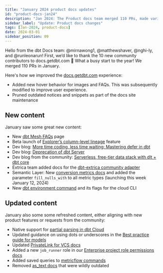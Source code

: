 ```yaml
---
title: "January 2024 product docs updates"
id: "product-docs-jan24"
description: "Jan 2024: The Product docs team merged 110 PRs, made various updates to dbt, such as adding new Mesh FAQs, three new developer blog posts, new conversion metrics for Semantic Layer, and more."
sidebar_label: "Update: Product docs changes"
tags: [Jan-2024, product-docs]
date: 2024-03-01
sidebar_position: 09
---
```


Hello from the dbt Docs team: @mirnawong1, @matthewshaver, @nghi-ly, and @runleonarun! First, we’d like to thank the 10 new community contributors to docs.getdbt.com :pray: What a busy start to the year! We merged 110 PRs in January.

Here's how we improved the [docs.getdbt.com](http://docs.getdbt.com/) experience:

- Added new hover behavior for images and FAQs. This was subsequently modified to improve user experience.
- Pruned outdated notices and snippets as part of the docs site maintenance

## New content

January saw some great new content:

- New [dbt Mesh FAQs](https://docs.getdbt.com/best-practices/how-we-mesh/mesh-4-faqs) page
- Beta launch of [Explorer’s column-level lineage](https://docs.getdbt.com/docs/collaborate/column-level-lineage) feature
- Dev blog: [More time coding, less time waiting: Mastering defer in dbt](https://docs.getdbt.com/blog/defer-to-prod)
- Dev blog: [Deprecation of dbt Server](https://docs.getdbt.com/blog/deprecation-of-dbt-server)
- Dev blog from the community: [Serverless, free-tier data stack with dlt + dbt core](https://docs.getdbt.com/blog/serverless-dlt-dbt-stack)
- Extrica team added docs for the [dbt-extrica community adapter](https://docs.getdbt.com/docs/core/connect-data-platform/extrica-setup)
- Semantic Layer: New [conversion metrics docs](https://docs.getdbt.com/docs/build/conversion) and added the parameter `fill_nulls_with` to all metric types  (launching this week January 12, 2024)
- New [dbt environment command](https://docs.getdbt.com/reference/commands/dbt-environment) and its flags for the cloud CLI

## Updated content

January also some some refreshed content, either aligning with new product features or requests from the community:

- Native support for [partial parsing in dbt Cloud](https://docs.getdbt.com/docs/dbt-cloud-environments#partial-parsing)
- Updated guidance on using dots or underscores in the [Best practice guide for models](https://docs.getdbt.com/best-practices/how-we-style/1-how-we-style-our-dbt-models)
- Updated [PrivateLink for VCS docs](https://docs.getdbt.com/docs/cloud/secure/vcs-privatelink)
- Added a new `job_runner` role in our [Enterprise project role permissions docs](https://docs.getdbt.com/docs/cloud/manage-access/enterprise-permissions#project-role-permissions)
- Added saved queries to [metricflow commands](https://docs.getdbt.com/docs/build/metricflow-commands#list-saved-queries)
- Removed [as_text docs](https://github.com/dbt-labs/docs.getdbt.com/pull/4726) that were wildly outdated
